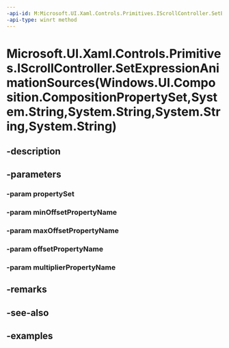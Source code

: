 ```yaml
---
-api-id: M:Microsoft.UI.Xaml.Controls.Primitives.IScrollController.SetExpressionAnimationSources(Windows.UI.Composition.CompositionPropertySet,System.String,System.String,System.String,System.String)
-api-type: winrt method
---
```


# Microsoft.UI.Xaml.Controls.Primitives.IScrollController.SetExpressionAnimationSources(Windows.UI.Composition.CompositionPropertySet,System.String,System.String,System.String,System.String)

<!--
public void SetExpressionAnimationSources (Windows.UI.Composition.CompositionPropertySet propertySet, string minOffsetPropertyName, string maxOffsetPropertyName, string offsetPropertyName, string multiplierPropertyName);
-->

## -description

## -parameters

### -param propertySet

### -param minOffsetPropertyName

### -param maxOffsetPropertyName

### -param offsetPropertyName

### -param multiplierPropertyName

## -remarks

## -see-also

## -examples

